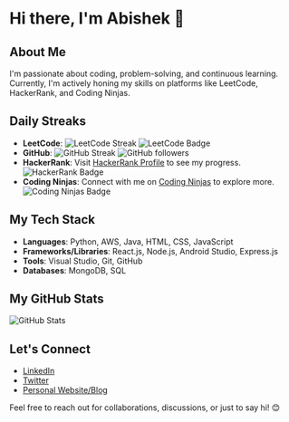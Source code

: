 # Hi there, I'm Abishek 👋

## About Me
I'm passionate about coding, problem-solving, and continuous learning. Currently, I'm actively honing my skills on platforms like LeetCode, HackerRank, and Coding Ninjas.

## Daily Streaks
- **LeetCode**: ![LeetCode Streak](https://leetcode-badge.chotot.org/leetcode/abishekcsecs)
  <img src="https://img.shields.io/badge/LeetCode-abishekcsecs-brightgreen" alt="LeetCode Badge">
- **GitHub**: ![GitHub Streak](https://github-readme-streak-stats.herokuapp.com/?user=Abishek-ak7)
  <img src="https://img.shields.io/github/followers/Abishek-ak7?style=social" alt="GitHub followers">
- **HackerRank**: Visit [HackerRank Profile](https://www.hackerrank.com/Abishek777) to see my progress.
  <img src="https://img.shields.io/badge/HackerRank-Abishek777-brightgreen" alt="HackerRank Badge">
- **Coding Ninjas**: Connect with me on [Coding Ninjas](https://www.codingninjas.com/users/abishek77) to explore more.
  <img src="https://img.shields.io/badge/Coding%20Ninjas-abishek77-blue" alt="Coding Ninjas Badge">

## My Tech Stack
- **Languages**: Python, AWS, Java, HTML, CSS, JavaScript
- **Frameworks/Libraries**: React.js, Node.js, Android Studio, Express.js
- **Tools**: Visual Studio, Git, GitHub
- **Databases**: MongoDB, SQL

## My GitHub Stats
![GitHub Stats](https://github-readme-stats.vercel.app/api?username=Abishek-ak7&show_icons=true&theme=dark)

## Let's Connect
- [LinkedIn](your-linkedin-profile)
- [Twitter](your-twitter-profile)
- [Personal Website/Blog](your-website)

Feel free to reach out for collaborations, discussions, or just to say hi! 😊
